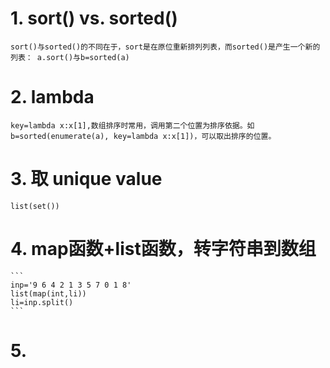 
# 1. sort() vs. sorted()
    sort()与sorted()的不同在于，sort是在原位重新排列列表，而sorted()是产生一个新的列表： a.sort()与b=sorted(a)

# 2. lambda
    key=lambda x:x[1],数组排序时常用，调用第二个位置为排序依据。如b=sorted(enumerate(a), key=lambda x:x[1])，可以取出排序的位置。

# 3. 取 unique value
    list(set())

# 4. map函数+list函数，转字符串到数组
    ```
    inp='9 6 4 2 1 3 5 7 0 1 8'
    list(map(int,li))
    li=inp.split()
    ```
    
# 5.
